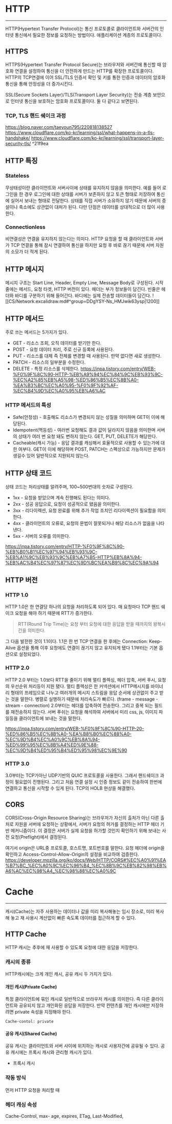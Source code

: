 # HTTP
---
HTTP(Hypertext Transfer Protocol)는 통신 프로토콜로 클라이언트와 서버간의 인터넷 통신에서 필요한 정보를 요청하는 방법이다.
애플리케이션 계층의 프로토콜이다.

## HTTPS
HTTPS(Hypertext Transfer Protocol Secure)는 브라우저와 서버간에 통신할 때 암호화 연결을 설정하여 통신을 더 안전하게 만드는 HTTP를 확장한 프로토콜이다. 
HTTP의 TCP연결에 이어 SSL/TLS 인증서 확인 및 키를 통한 인증과 데이터의 암호화 통신을 통해 안정성을 더 증가시킨다.

SSL(Secure Sockets Layer)/TLS(Transport Layer Security)는 전송 계층 보안으로 인터넷 통신을 보호하는 암호화 프로토콜이다. 둘 다 같다고 보면된다.

### TCP, TLS 핸드 쉐이크 과정

https://blog.naver.com/taeyoun795/220818138527
https://www.cloudflare.com/ko-kr/learning/ssl/what-happens-in-a-tls-handshake/
https://www.cloudflare.com/ko-kr/learning/ssl/transport-layer-security-tls/
^21f9ea

## HTTP 특징
### Stateless
무상태성이란 클라이언트와 서버사이에 상태를 유지하지 않음을 의미한다.
예를 들어 로그인을 한 경우 로그인에 대한 상태를 서버가 보존하지 않고 토큰 형태로 저장하여 통신에 실어서 보내는 형태로 전달한다.
상태를 직접 서버가 소유하지 않기 때문에 서버의 증설이나 축소에도 상관없이 대처가 된다. 
다만 단점은 데이터를 상대적으로 더 많이 사용한다.

### Connectionless
비연결성은 연결을 유지하지 않는다는 의미다. 
HTTP 요청을 할 때 클라이언트와 서버가 TCP 연결을 통해 잠시 연결하여 통신을 하지만 요청 후 바로 끊기 때문에 서버 자원의 소모가 더 적게 된다.

## HTTP 메시지
메시지 구조는 Start Line, Header, Empty Line, Message Body로 구성된다.
시작줄에는 메서드, 요청 타겟, HTTP 버전이 있다.
헤더는 부가 정보들이 담긴다.
빈줄은 헤더와 바디를 구분하기 위해 들어간다.
바디에는 실제 전송할 데이터들이 담긴다.
![[CS/Network.excalidraw.md#^group=DDgYSY-Ns_HMJwik63ysp|1200]]
## HTTP 메서드
주로 쓰는 메서드는 5가지가 있다.
- GET - 리소스 조회, 오직 데이터를 받기만 한다.
- POST - 요청 데이터 처리, 주로 신규 등록에 사용된다.
- PUT - 리소스를 대체 즉 전체를 변경할 때 사용된다. 만약 없다면 새로 생성한다.
- PATCH - 리소스의 일부분을 수정한다.
- DELETE - 특정 리소스를 삭제한다.
https://inpa.tistory.com/entry/WEB-%F0%9F%8C%90-HTTP-%EB%A9%94%EC%84%9C%EB%93%9C-%EC%A2%85%EB%A5%98-%ED%86%B5%EC%8B%A0-%EA%B3%BC%EC%A0%95-%F0%9F%92%AF-%EC%B4%9D%EC%A0%95%EB%A6%AC

### HTTP 메서드의 특성
- Safe(안정성) - 호출해도 리소스가 변경되지 않는 성질을 의미하며 GET이 이에 해당된다.
- Idempotent(멱등성) - 여러번 요청해도 결과 값이 달라지지 않음을 의미한며 서버의 상태가 여러 번 요청 돼도 변하지 않는다. GET, PUT, DELETE가 해당한다.
- Cacheable(캐시 가능) - 응답 결과를 캐싱해서 효율적으로 사용할 수 있는가에 대한 여부다. GET이 이에 해당하며 POST, PATCH는 스펙상으로 가능하지만 문제가 생길수 있어 일반적으로 지원되지 않는다.

## HTTP 상태 코드
상태 코드는 처리상태를 알려주며, 100~500번대의 숫자로 구성된다.
- 1xx - 요청을 받았으며 계속 진행해도 된다는 의미다.
- 2xx - 성공 응답으로, 요청이 성공적으로 됐음을 의미한다.
- 3xx - 리다이렉션, 요청 완료를 위해 추가 작업 조치인 리다이렉션이 필요함을 의미한다.
- 4xx - 클라이언트의 오류로, 요청의 문법이 잘못되거나 해당 리소스가 없음을 나타낸다.
- 5xx - 서버의 오류를 의미한다.

https://inpa.tistory.com/entry/HTTP-%F0%9F%8C%90-%EB%B0%B1%EC%97%94%EB%93%9C-%EB%A1%9C%EB%93%9C%EB%A7%B5-HTTP%EB%8A%94-%EB%AC%B4%EC%97%87%EC%9D%BC%EA%B9%8C%EC%9A%94

## HTTP 버전
### HTTP 1.0
HTTP 1.0은 한 연결당 하나의 요청을 처리하도록 되어 있다. 매 요청마다 TCP 핸드 쉐이크 요청을 해야 하기 때문에 RTT가 증가한다.
> RTT(Round Trip Time)는 요청 부터 요청에 대한 응답을 받을 때까지의 왕복시간을 의미한다.

그 다음 발전한 것이 1.1이다. 1.1은 한 번 TCP 연결을 한 후에는 Connection: Keep-Alive 옵션을 통해 이후 요청에도 연결이 끊기지 않고 유지되게 됐다 1.1부터는 기본 옵션으로 설정되었다.
### HTTP 2.0
HTTP 2.0 부터는 1.0보다 RTT을 줄이기 위해 멀티 플렉싱, 헤더 압축, 서버 푸시, 요청의 우선순위 처리등이 지원 됐다.
멀티 플렉싱은 한 커넥션에서  HTTP메시지를 바이너리 형태의 프레임으로 나누고 여러개의 메시지 스트림을 응답 순서에 상관없이 주고 받는 것을 말한다. 병렬로 실행하기 때문에 처리속도가 빠르다.
(frame - message - stream - connection)
2.0부터는 헤더를 압축하여 전송한다. 그리고 중복 되는 필드를 재전송하지 않는다.
서버 푸쉬는 요청을 해석하여 서버에서 미리 css, js, 이미지 파일등을 클라이언트에 보내는 것을 말한다.

https://inpa.tistory.com/entry/WEB-%F0%9F%8C%90-HTTP-20-%ED%86%B5%EC%8B%A0-%EA%B8%B0%EC%88%A0-%EC%9D%B4%EC%A0%9C%EB%8A%94-%ED%99%95%EC%8B%A4%ED%9E%88-%EC%9D%B4%ED%95%B4%ED%95%98%EC%9E%90

### HTTP 3.0
3.0부터는 TCP가아닌 UDP기반의 QUIC 프로토콜을 사용한다. 그래서 핸드쉐이크 과정이 필요없이 진행된다.
그리고 처음 연결 설정 시 인증 정보도 같이 전송하여 한번에 연결하고 통신을 시작할 수 있게 된다.
TCP의 HOLB 현상을 해결했다.

## CORS
CORS(Cross-Origin Resource Sharing)는 브라우저가 자신의 출처가 아닌 다른 출처로 자원을 서버에 요청하는 상황에서, 서버가 요청의 허가를 결정하는 HTTP 헤더 기반 메커니즘이다.
이 결정은 서버가 실제 요청을 허가할 것인지 확인하기 위해 보내는 사전 요청(Preflight)에서 결정된다.


여기서 origin은 URL중 프로토콜, 호스트명, 포트번호를 말한다.
요청 헤더에 origin을 확인하고 Access-Control-Allow-Origin의 설정을 비교하여 검증한다.
https://developer.mozilla.org/ko/docs/Web/HTTP/CORS#%EC%A0%91%EA%B7%BC_%EC%A0%9C%EC%96%B4_%EC%8B%9C%EB%82%98%EB%A6%AC%EC%98%A4_%EC%98%88%EC%A0%9C

# Cache
---
캐시(Cache)는 자주 사용하는 데이터나 값을 미리 복사해놓는 임시 장소로, 미리 복사해 놓고 재 사용시 계산없이 빠른 속도록 데이터를 접근하게 할 수 있다.

## HTTP Cache
HTTP 캐시는 추후에 재 사용할 수 있도록 요청에 대한 응답을 저장한다.

### 캐시의 종류
HTTP캐시에는 크게 개인 캐시, 공유 캐시 두 가지가 있다.

#### 개인 캐시(Private Cache)
특정 클라이언트에 묶인 캐시로 일반적으로 브라우저 캐시를 의미한다. 즉 다른 클라이언트와 공유되지 않고 개인화된 응답을 저장한다.
만약 컨텐츠를 개인 캐시에만 저장하려면 private 속성을 지정해야 한다.
```HTTP
Cache-contol: private
```

#### 공유 캐시(Shared Cache)
공유 캐시는 클라이언트와 서버 사이에 위치하는 캐시로 사용자간에 공유될 수 있다. 공유 캐시에는 프록시 캐시와 관리형 캐시가 있다.

- 프록시 캐시






### 작동 방식
먼저 HTTP 요청을 처리할 때 

### 헤더 캐싱 속성

Cache-Control, max- age, expires, ETag, Last-Modified, 